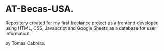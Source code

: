 # AT-Becas-USA. 
Repository created for my first freelance project as a frontend developer, using HTML, CSS, Javascript and Google Sheets as a database for user information.

by Tomas Cabrera. 
